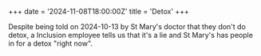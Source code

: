 +++
date = '2024-11-08T18:00:00Z'
title = 'Detox'
+++

Despite being told on 2024-10-13 by St Mary's doctor that they don't do detox, a Inclusion employee tells us that it's a lie and St Mary's has people in for a detox "right now".
